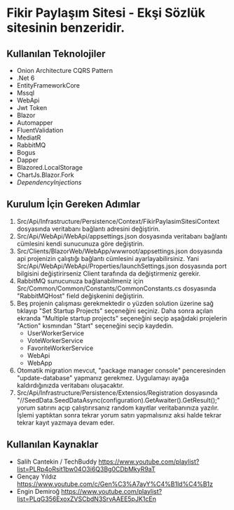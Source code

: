 # Fikir Paylaşım Sitesi - Ekşi Sözlük sitesinin benzeridir.

## Kullanılan Teknolojiler

- Onion Architecture CQRS Pattern
- .Net 6
- EntityFrameworkCore
- Mssql
- WebApi
- Jwt Token
- Blazor
- Automapper
- FluentValidation
- MediatR
- RabbitMQ
- Bogus
- Dapper
- Blazored.LocalStorage
- ChartJs.Blazor.Fork
- *DependencyInjections*

## Kurulum İçin Gereken Adımlar

1. Src/Api/Infrastructure/Persistence/Context/FikirPaylasimSitesiContext dosyasında veritabanı bağlantı adresini değiştirin.
2. Src/Api/WebApi/WebApi/appsettings.json dosyasında veritabanı bağlantı cümlesini kendi sunucunuza göre değiştirin.
3. Src/Clients/BlazorWeb/WebApp/wwwroot/appsettings.json dosyasında api projenizin çalıştığı bağlantı cümlesini ayarlayabilirsiniz.
Yani Src/Api/WebApi/WebApi/Properties/launchSettings.json dosyasında port bilgisini değiştirirseniz Client tarafında da değiştirmeniz gerekir.
4. RabbitMQ sunucunuza bağlanabilmeniz için Src/Common/Common/Constants/CommonConstants.cs dosyasında "RabbitMQHost" field değişkenini değiştirin.
5. Beş projenin çalışması gerekmektedir o yüzden solution üzerine sağ tıklayıp "Set Startup Projects" seçeneğini seçiniz. Daha sonra açılan ekranda "Multiple startup projects" seçeneğini seçip aşağıdaki projelerin "Action" kısmından "Start" seçeneğini seçip kaydedin. 
   - UserWorkerService
   - VoteWorkerService
   - FavoriteWorkerService
   - WebApi
   - WebApp 
6. Otomatik migration mevcut, "package manager console" penceresinden "update-database" yapmanız gerekmez. Uygulamayı ayağa kaldırdığınızda veritabanı oluşacaktır.
7. Src/Api/Infrastructure/Persistence/Extensios/Registration dosyasında "//SeedData.SeedDataAsync(configuration).GetAwaiter().GetResult();" yorum satırını açıp çalıştırırsanız random kayıtlar veritabanınıza yazılır. İşlemi yaptıktan sonra tekrar yorum satırı yapmalısınız aksi halde tekrar tekrar kayıt yazmaya devam eder.

## Kullanılan Kaynaklar

- Salih Cantekin / TechBuddy https://www.youtube.com/playlist?list=PLRp4oRsit1bw04O3i6Q3Bg0CDbMkyR9aT
- Gençay Yıldız https://www.youtube.com/c/Gen%C3%A7ayY%C4%B1ld%C4%B1z
- Engin Demiroğ https://www.youtube.com/playlist?list=PLqG356ExoxZVSCbdN3SrvAAEE5pJK1cEn
